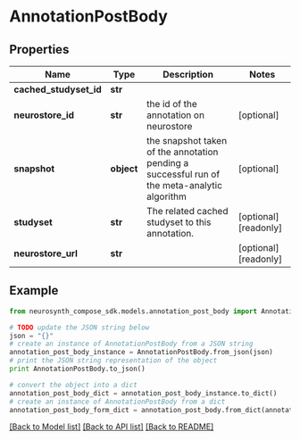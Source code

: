 # AnnotationPostBody


## Properties
Name | Type | Description | Notes
------------ | ------------- | ------------- | -------------
**cached_studyset_id** | **str** |  | 
**neurostore_id** | **str** | the id of the annotation on neurostore | [optional] 
**snapshot** | **object** | the snapshot taken of the annotation pending a successful run of the meta-analytic algorithm | [optional] 
**studyset** | **str** | The related cached studyset to this annotation. | [optional] [readonly] 
**neurostore_url** | **str** |  | [optional] [readonly] 

## Example

```python
from neurosynth_compose_sdk.models.annotation_post_body import AnnotationPostBody

# TODO update the JSON string below
json = "{}"
# create an instance of AnnotationPostBody from a JSON string
annotation_post_body_instance = AnnotationPostBody.from_json(json)
# print the JSON string representation of the object
print AnnotationPostBody.to_json()

# convert the object into a dict
annotation_post_body_dict = annotation_post_body_instance.to_dict()
# create an instance of AnnotationPostBody from a dict
annotation_post_body_form_dict = annotation_post_body.from_dict(annotation_post_body_dict)
```
[[Back to Model list]](../README.md#documentation-for-models) [[Back to API list]](../README.md#documentation-for-api-endpoints) [[Back to README]](../README.md)


